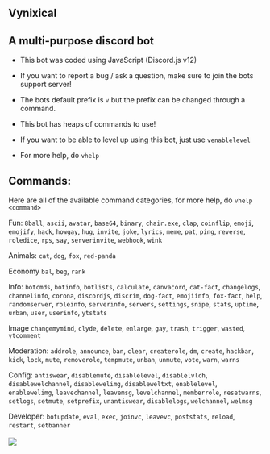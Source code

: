 Vynixical
-
A multi-purpose discord bot
-

- This bot was coded using JavaScript (Discord.js v12)

- If you want to report a bug / ask a question, make sure to join the bots support server!

- The bots default prefix is `v` but the prefix can be changed through a command.

- This bot has heaps of commands to use!

- If you want to be able to level up using this bot, just use `venablelevel`

- For more help, do `vhelp`

Commands:
-
Here are all of the available command categories, for more help, do `vhelp <command>`

Fun:
`8ball`, `ascii`, `avatar`, `base64`, `binary`, `chair.exe`, `clap`, `coinflip`, `emoji`, `emojify`, `hack`, `howgay`, `hug`, `invite`, `joke`, `lyrics`, `meme`, `pat`, `ping`, `reverse`, `roledice`, `rps`, `say`, `serverinvite`, `webhook`, `wink`

Animals:
`cat`, `dog`, `fox`, `red-panda`

Economy
`bal`, `beg`, `rank`

Info:
`botcmds`, `botinfo`, `botlists`, `calculate`, `canvacord`, `cat-fact`, `changelogs`, `channelinfo`, `corona`, `discordjs`, `discrim`, `dog-fact`, `emojiinfo`, `fox-fact`, `help`, `randomserver`, `roleinfo`, `serverinfo`, `servers`, `settings`, `snipe`, `stats`, `uptime`, `urban`, `user`, `userinfo`, `ytstats`

Image
`changemymind`, `clyde`, `delete`, `enlarge`, `gay`, `trash`, `trigger`, `wasted`, `ytcomment`

Moderation:
`addrole`, `announce`, `ban`, `clear`, `createrole`, `dm`, `create`, `hackban`, `kick`, `lock`, `mute`, `removerole`, `tempmute`, `unban`, `unmute`, `vote`, `warn`, `warns`

Config:
`antiswear`, `disablemute`, `disablelevel`, `disablelvlch`, `disablewelchannel`, `disablewelimg`, `disableweltxt`, `enablelevel`, `enablewelimg`, `leavechannel`, `leavemsg`, `levelchannel`, `memberrole`, `resetwarns`, `setlogs`, `setmute`, `setprefix`, `unantiswear`, `disablelogs`, `welchannel`, `welmsg`

Developer:
`botupdate`, `eval`, `exec`, `joinvc`, `leavevc`, `poststats`, `reload`, `restart`, `setbanner` <br> <br>
![](https://i.gyazo.com/5742bea19ab9bd45404613d5009cb3bf.png)